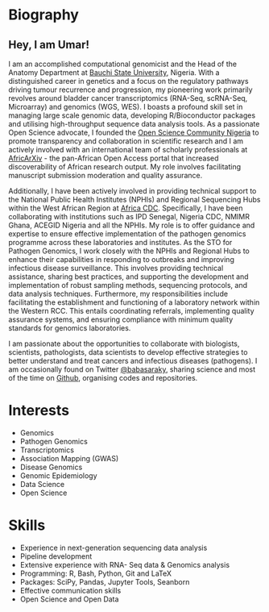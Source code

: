# Biography

## Hey, I am Umar!
I am an accomplished computational genomicist and the Head of the Anatomy Department at [Bauchi State University](https://basug.edu.ng), Nigeria. With a distinguished career in genetics and a focus on the regulatory pathways driving tumour recurrence and progression, my pioneering work primarily revolves around bladder cancer transcriptomics (RNA-Seq, scRNA-Seq, Microarray) and genomics (WGS, WES). I boasts a profound skill set in managing large scale genomic data, developing R/Bioconductor packages and utilising high-throughput sequence data analysis tools. As a passionate Open Science advocate, I founded the [Open Science Community Nigeria](https://www.oscnigeria.org/) to promote transparency and collaboration in scientific research and I am actively involved with an international team of scholarly professionals at [AfricArXiv](https://info.africarxiv.org) - the pan-African Open Access portal that increased discoverability of African research output. My role involves facilitating manuscript submission moderation and quality assurance. 

Additionally, I have been actively involved in providing technical support to the National Public Health Institutes (NPHIs) and Regional Sequencing Hubs within the West African Region at [Africa CDC](https://africacdc.org). Specifically, I have been collaborating with institutions such as IPD Senegal, Nigeria CDC, NMIMR Ghana, ACEGID Nigeria and all the NPHIs. My role is to offer guidance and expertise to ensure effective implementation of the pathogen genomics programme across these laboratories and institutes. As the STO for Pathogen Genomics, I work closely with the NPHIs and Regional Hubs to enhance their capabilities in responding to outbreaks and improving infectious disease surveillance. This involves providing technical assistance, sharing best practices, and supporting the development and implementation of robust sampling methods, sequencing protocols, and data analysis techniques. Furthermore, my responsibilities include facilitating the establishment and functioning of a laboratory network within the Western RCC. This entails coordinating referrals, implementing quality assurance systems, and ensuring compliance with minimum quality standards for genomics laboratories.

I am passionate about the opportunities to collaborate with biologists, scientists, pathologists, data scientists to develop effective strategies to better understand and treat cancers and infectious diseases (pathogens). I am occasionally found on Twitter [@babasaraky](https://twitter.com/babasaraky), sharing science and most of the time on [Github](https://github.com/babasaraki), organising codes and repositories.

# Interests 

- Genomics 
- Pathogen Genomics
- Transcriptomics 
- Association Mapping (GWAS)
- Disease Genomics
- Genomic Epidemiology
- Data Science
- Open Science

# Skills  
- Experience in next-generation sequencing data analysis
- Pipeline development
- Extensive experience with RNA- Seq data & Genomics analysis
- Programming: R, Bash, Python, Git and LaTeX
- Packages: SciPy, Pandas, Jupyter Tools, Seanborn
- Effective communication skills
- Open Science and Open Data
